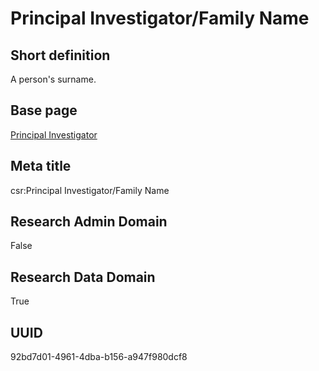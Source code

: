 # Principal Investigator/Family Name
## Short definition
A person's surname.
## Base page
[Principal Investigator](../../Objects/Principal%20Investigator.md)
## Meta title
csr:Principal Investigator/Family Name
## Research Admin Domain
False
## Research Data Domain
True
## UUID
92bd7d01-4961-4dba-b156-a947f980dcf8
